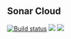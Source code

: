 ## Sonar Cloud

[![Build status](https://ci.appveyor.com/api/projects/status/eo9bn0kicr5ol98p?svg=true)](https://ci.appveyor.com/project/wk-j/sonar-cloud)
[![](https://sonarcloud.io/api/project_badges/measure?project=sonar-cloud&metric=alert_status)](https://sonarcloud.io/dashboard?id=sonar-cloud)
[![](https://sonarcloud.io/api/project_badges/measure?project=sonar-cloud&metric=bugs)](https://sonarcloud.io/dashboard?id=sonar-cloud)